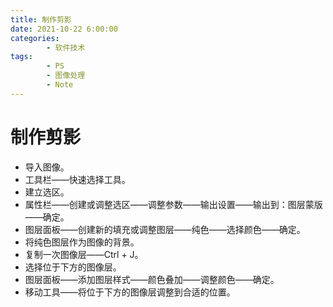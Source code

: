 ```yaml
---
title: 制作剪影
date: 2021-10-22 6:00:00
categories:
        - 软件技术
tags:
        - PS
        - 图像处理
        - Note
---
```


# 制作剪影

- 导入图像。
- 工具栏——快速选择工具。
- 建立选区。
- 属性栏——创建或调整选区——调整参数——输出设置——输出到：图层蒙版——确定。
- 图层面板——创建新的填充或调整图层——纯色——选择颜色——确定。
- 将纯色图层作为图像的背景。
- 复制一次图像层——Ctrl + J。
- 选择位于下方的图像层。
- 图层面板——添加图层样式——颜色叠加——调整颜色——确定。
- 移动工具——将位于下方的图像层调整到合适的位置。
